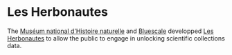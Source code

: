 # Les Herbonautes
The [Muséum national d'Histoire naturelle](https://www.mnhn.fr/) and [Bluescale](http://www.bluescale.com/) developped [Les Herbonautes](http://lesherbonautes.mnhn.fr/) to allow the public to engage in unlocking scientific collections data.
